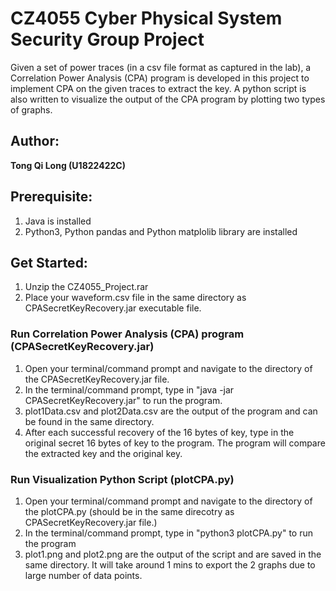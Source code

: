 # CZ4055 Cyber Physical System Security Group Project

Given a set of power traces (in a csv file format as captured in the lab), a Correlation Power Analysis (CPA) program is developed in this project to implement CPA on the given traces to extract the key. A python script is also written to visualize the output of the CPA program by plotting two types of graphs. 

## Author:
**Tong Qi Long (U1822422C)**

## Prerequisite:

1. Java is installed
2. Python3, Python pandas and Python matplolib library are installed


## Get Started:
1. Unzip the CZ4055_Project.rar
3. Place your waveform.csv file in the same directory as CPASecretKeyRecovery.jar executable file.

### Run Correlation Power Analysis (CPA) program (CPASecretKeyRecovery.jar)

1. Open your terminal/command prompt and navigate to the directory of the CPASecretKeyRecovery.jar file.
2. In the terminal/command prompt, type in "java -jar CPASecretKeyRecovery.jar" to run the program.
3. plot1Data.csv and plot2Data.csv are the output of the program and can be found in the same directory. 
4. After each successful recovery of the 16 bytes of key, type in the original secret 16 bytes of key to the program. The program will compare the extracted key and the original key.

### Run Visualization Python Script (plotCPA.py)
1. Open your terminal/command prompt and navigate to the directory of the plotCPA.py (should be in the same direcotry as CPASecretKeyRecovery.jar file.)
2. In the terminal/command prompt, type in "python3 plotCPA.py" to run the program
3. plot1.png and plot2.png are the output of the script and are saved in the same directory. It will take around 1 mins to export the 2 graphs due to large number of data points. 
